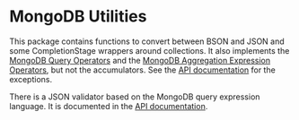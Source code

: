 # MongoDB Utilities

This package contains functions to convert between BSON and JSON and some CompletionStage wrappers around collections. It also implements the [MongoDB Query Operators](https://docs.mongodb.com/manual/reference/operator/query/) and the [MongoDB Aggregation Expression Operators](https://docs.mongodb.com/manual/reference/operator/aggregation/), but not the accumulators. See the [API documentation](https://www.javadoc.io/doc/net.pincette/pincette-mongo/latest/index.html) for the exceptions.

There is a JSON validator based on the MongoDB query expression language. It is documented in the [API documentation](https://www.javadoc.io/doc/net.pincette/pincette-mongo/latest/index.html).